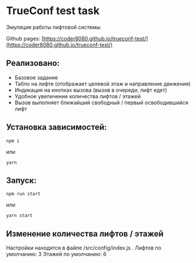 # TrueConf test task

Эмуляция работы лифтовой системы.

Github pages: [https://coder8080.github.io/trueconf-test/](https://coder8080.github.io/trueconf-test/)

## Реализовано:
- Базовое задание
- Табло на лифте (отображает целевой этаж и направление движения)
- Индикация на кнопках вызова (вызов в очереди, лифт едет)
- Удобное увеличение количества лифтов / этажей
- Вызов выполняет ближайший свободный / первый освободившийся лифт

## Установка зависимостей:
```
npm i
```
или
```
yarn
```

## Запуск:
```
npm run start
```
или
```
yarn start
```

## Изменение количества лифтов / этажей

Настройки находятся в файле /src/config/index.js .
Лифтов по умолчанию: 3
Этажей по умолчанию: 6